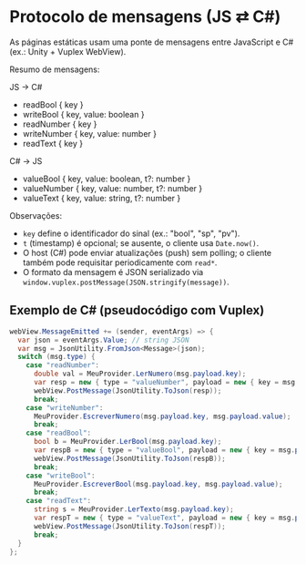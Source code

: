 # Protocolo de mensagens (JS ⇄ C#)

As páginas estáticas usam uma ponte de mensagens entre JavaScript e C# (ex.: Unity + Vuplex WebView).

Resumo de mensagens:

JS → C#
- readBool { key }
- writeBool { key, value: boolean }
- readNumber { key }
- writeNumber { key, value: number }
- readText { key }

C# → JS
- valueBool { key, value: boolean, t?: number }
- valueNumber { key, value: number, t?: number }
- valueText { key, value: string, t?: number }

Observações:
- `key` define o identificador do sinal (ex.: "bool", "sp", "pv").
- `t` (timestamp) é opcional; se ausente, o cliente usa `Date.now()`.
- O host (C#) pode enviar atualizações (push) sem polling; o cliente também pode requisitar periodicamente com `read*`.
- O formato da mensagem é JSON serializado via `window.vuplex.postMessage(JSON.stringify(message))`.

## Exemplo de C# (pseudocódigo com Vuplex)

```csharp
webView.MessageEmitted += (sender, eventArgs) => {
  var json = eventArgs.Value; // string JSON
  var msg = JsonUtility.FromJson<Message>(json);
  switch (msg.type) {
    case "readNumber":
      double val = MeuProvider.LerNumero(msg.payload.key);
      var resp = new { type = "valueNumber", payload = new { key = msg.payload.key, value = val, t = DateTimeOffset.Now.ToUnixTimeMilliseconds() } };
      webView.PostMessage(JsonUtility.ToJson(resp));
      break;
    case "writeNumber":
      MeuProvider.EscreverNumero(msg.payload.key, msg.payload.value);
      break;
    case "readBool":
      bool b = MeuProvider.LerBool(msg.payload.key);
      var respB = new { type = "valueBool", payload = new { key = msg.payload.key, value = b } };
      webView.PostMessage(JsonUtility.ToJson(respB));
      break;
    case "writeBool":
      MeuProvider.EscreverBool(msg.payload.key, msg.payload.value);
      break;
    case "readText":
      string s = MeuProvider.LerTexto(msg.payload.key);
      var respT = new { type = "valueText", payload = new { key = msg.payload.key, value = s } };
      webView.PostMessage(JsonUtility.ToJson(respT));
      break;
  }
};
```
